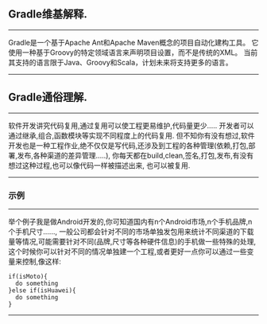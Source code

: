## Gradle维基解释.
***
Gradle是一个基于Apache Ant和Apache Maven概念的项目自动化建构工具。
它使用一种基于Groovy的特定领域语言来声明项目设置，而不是传统的XML。
当前其支持的语言限于Java、Groovy和Scala，计划未来将支持更多的语言。
***

## Gradle通俗理解.
***
软件开发讲究代码复用,通过复用可以使工程更易维护,代码量更少.....
开发者可以通过继承,组合,函数模块等实现不同程度上的代码复用.
但不知你有没有想过,软件开发也是一种工程作业,绝不仅仅是写代码,还涉及到工程的各种管理(依赖,打包,部署,发布,各种渠道的差异管理.....),
你每天都在build,clean,签名,打包,发布,有没有想过这种过程,也可以像代码一样被描述出来, 也可以被复用.
***

### 示例
***
举个例子我是做Android开发的,你可知道国内有n个Android市场,n个手机品牌,n个手机尺寸......,
一般公司都会针对不同的市场单独发包用来统计不同渠道的下载量等情况,可能需要针对不同(品牌,尺寸等各种硬件信息)的手机做一些特殊的处理,
这个时候你可以针对不同的情况单独建一个工程,或者更好一点你可以通过一些变量来控制,像这样:
```
if(isMoto){
  do something
}else if(isHuawei){
  do something
}
```
***

